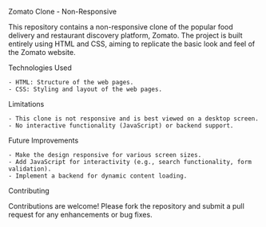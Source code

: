 Zomato Clone - Non-Responsive

This repository contains a non-responsive clone of the popular food delivery and restaurant discovery platform, Zomato. The project is built entirely using HTML and CSS, aiming to replicate the basic look and feel of the Zomato website.

Technologies Used

    - HTML: Structure of the web pages.
    - CSS: Styling and layout of the web pages.

Limitations

    - This clone is not responsive and is best viewed on a desktop screen.
    - No interactive functionality (JavaScript) or backend support.

Future Improvements

    - Make the design responsive for various screen sizes.
    - Add JavaScript for interactivity (e.g., search functionality, form validation).
    - Implement a backend for dynamic content loading.
    
Contributing

Contributions are welcome! Please fork the repository and submit a pull request for any enhancements or bug fixes.
